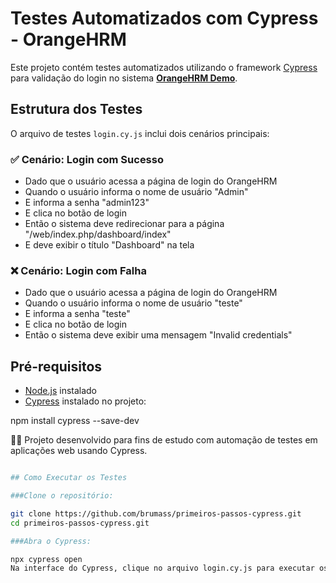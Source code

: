 # Testes Automatizados com Cypress - OrangeHRM

Este projeto contém testes automatizados utilizando o framework [Cypress](https://www.cypress.io/) para validação do login no sistema **[OrangeHRM Demo](https://opensource-demo.orangehrmlive.com/)**.

## Estrutura dos Testes

O arquivo de testes `login.cy.js` inclui dois cenários principais:

### ✅ Cenário: Login com Sucesso
- Dado que o usuário acessa a página de login do OrangeHRM
- Quando o usuário informa o nome de usuário "Admin"
- E  informa a senha "admin123"
- E  clica no botão de login
- Então o sistema deve redirecionar para a página "/web/index.php/dashboard/index"
- E deve exibir o título "Dashboard" na tela

### ❌ Cenário: Login com Falha
- Dado que o usuário acessa a página de login do OrangeHRM
- Quando o usuário informa o nome de usuário "teste"
- E informa a senha "teste"
- E clica no botão de login
- Então o sistema deve exibir uma mensagem "Invalid credentials"
  
## Pré-requisitos

- [Node.js](https://nodejs.org/) instalado
- [Cypress](https://docs.cypress.io/guides/getting-started/installing-cypress) instalado no projeto:

 npm install cypress --save-dev

🧑‍💻 Projeto desenvolvido para fins de estudo com automação de testes em aplicações web usando Cypress.

```bash

## Como Executar os Testes

###Clone o repositório:

git clone https://github.com/brumass/primeiros-passos-cypress.git
cd primeiros-passos-cypress.git

###Abra o Cypress:

npx cypress open
Na interface do Cypress, clique no arquivo login.cy.js para executar os testes.



